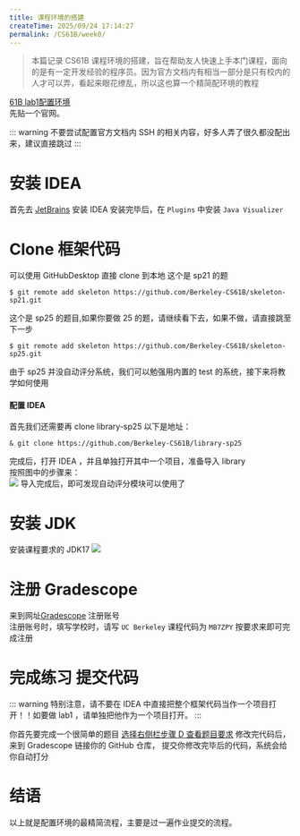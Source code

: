 ```yaml
---
title: 课程环境的搭建
createTime: 2025/09/24 17:14:27
permalink: /CS61B/week0/
---
```

> 本篇记录 CS61B 课程环境的搭建，旨在帮助友人快速上手本门课程，面向的是有一定开发经验的程序员。因为官方文档内有相当一部分是只有校内的人才可以弄，看起来眼花缭乱，所以这也算一个精简配环境的教程

[61B lab1配置环境](https://sp21.datastructur.es/materials/lab/lab1setup/lab1setup)  
先贴一个官网。

::: warning 不要尝试配置官方文档内 SSH 的相关内容，好多人弄了很久都没配出来，建议直接跳过
:::
# 安装 IDEA
首先去 [JetBrains](https://www.jetbrains.com/idea/download/) 安装 IDEA
安装完毕后，在 `Plugins` 中安装 `Java Visualizer`

# Clone 框架代码
可以使用 GitHubDesktop 直接 clone 到本地
这个是 sp21 的题
```shell
$ git remote add skeleton https://github.com/Berkeley-CS61B/skeleton-sp21.git
```
这个是 sp25 的题目,如果你要做 25 的题，请继续看下去，如果不做，请直接跳至下一步
```shell
$ git remote add skeleton https://github.com/Berkeley-CS61B/skeleton-sp25.git
```
由于 sp25 并没自动评分系统，我们可以勉强用内置的 test 的系统，接下来将教学如何使用
#### 配置 IDEA
首先我们还需要再 clone library-sp25
以下是地址：
```shell
& git clone https://github.com/Berkeley-CS61B/library-sp25
```
完成后，打开 IDEA ，并且单独打开其中一个项目，准备导入 library  
按照图中的步骤来：  
![](https://cdn.jsdelivr.net/gh/JiuYuuu/Blog-images/CS61B/week0/lab01-1.png)
导入完成后，即可发现自动评分模块可以使用了


# 安装 JDK
安装课程要求的 JDK17
![](https://cdn.jsdelivr.net/gh/JiuYuuu/Blog-images/CS61B/week0/IDEA.png)

# 注册 Gradescope
来到网址[Gradescope](http://gradescope.com/) 注册账号  
注册账号时，填写学校时，请写 `UC Berkeley`
课程代码为 `MB7ZPY` 按要求来即可完成注册
# 完成练习 提交代码
::: warning 特别注意，请不要在 IDEA 中直接把整个框架代码当作一个项目打开！！如要做 lab1 ，请单独把他作为一个项目打开。
:::

你首先要完成一个很简单的题目
[选择右侧栏步骤 D 查看题目要求](https://sp21.datastructur.es/materials/lab/lab1/lab1)
修改完代码后，来到 Gradescope 链接你的 GitHub 仓库， 提交你修改完毕后的代码，系统会给你自动打分

# 结语

以上就是配置环境的最精简流程，主要是过一遍作业提交的流程。